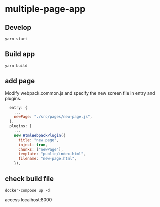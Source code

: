 # multiple-page-app

## Develop

```
yarn start
```

## Build app

```
yarn build
```

## add page

Modify webpack.common.js and specify the new screen file in entry and plugins.

```js
  entry: {
    ...
    newPage: "./src/pages/new-page.js",
  },
  plugins: [
    ...
    new HtmlWebpackPlugin({
      title: "new page",
      inject: true,
      chunks: ["newPage"],
      template: "public/index.html",
      filename: "new-page.html",
    }),
```

## check build file

```
docker-compose up -d
```

access localhost:8000
